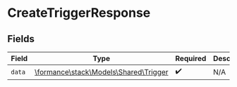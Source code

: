 # CreateTriggerResponse


## Fields

| Field                                                                   | Type                                                                    | Required                                                                | Description                                                             |
| ----------------------------------------------------------------------- | ----------------------------------------------------------------------- | ----------------------------------------------------------------------- | ----------------------------------------------------------------------- |
| `data`                                                                  | [\formance\stack\Models\Shared\Trigger](../../Models/Shared/Trigger.md) | :heavy_check_mark:                                                      | N/A                                                                     |